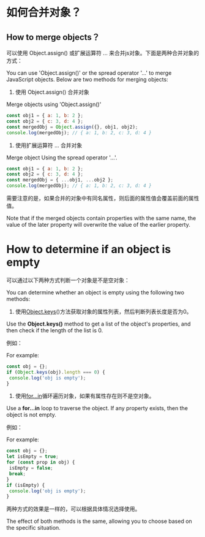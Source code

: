 #  如何合并对象？

## How to merge objects？



可以使用 Object.assign() 或扩展运算符 ... 来合并js对象。下面是两种合并对象的方式：

You can use 'Object.assign()' or the spread operator '...' to merge JavaScript objects. Below are two methods for merging objects:

1. 使用 Object.assign() 合并对象

Merge objects using 'Object.assign()'



```javascript
const obj1 = { a: 1, b: 2 };
const obj2 = { c: 3, d: 4 };
const mergedObj = Object.assign({}, obj1, obj2);
console.log(mergedObj); // { a: 1, b: 2, c: 3, d: 4 }
```



1. 使用扩展运算符 ... 合并对象

Merge object Using the spread operator '...'.



```javascript
const obj1 = { a: 1, b: 2 };
const obj2 = { c: 3, d: 4 };
const mergedObj = { ...obj1, ...obj2 };
console.log(mergedObj); // { a: 1, b: 2, c: 3, d: 4 }
```



需要注意的是，如果合并的对象中有同名属性，则后面的属性值会覆盖前面的属性值。

Note that if the merged objects contain properties with the same name, the value of the later property will overwrite the value of the earlier property.



# How to determine if an object is empty



可以通过以下两种方式判断一个对象是不是空对象：

You can determine whether an object is empty using the following two methods:

1. 使用[Object.keys](http://object.keys/)()方法获取对象的属性列表，然后判断列表长度是否为0。

Use the **Object.keys()** method to get a list of the object's properties, and then check if the length of the list is 0.

例如：

For example:

```javascript
const obj = {};
if (Object.keys(obj).length === 0) {
 console.log('obj is empty');
}
```



1. 使用[for...in](http://for...in/)循环遍历对象，如果有属性存在则不是空对象。

Use a **for...in** loop to traverse the object. If any property exists, then the object is not empty.



例如：

For example:

```javascript
const obj = {};
let isEmpty = true;
for (const prop in obj) {
 isEmpty = false;
 break;
}
if (isEmpty) {
 console.log('obj is empty');
}
```



两种方式的效果是一样的，可以根据具体情况选择使用。

The effect of both methods is the same, allowing you to choose based on the specific situation.